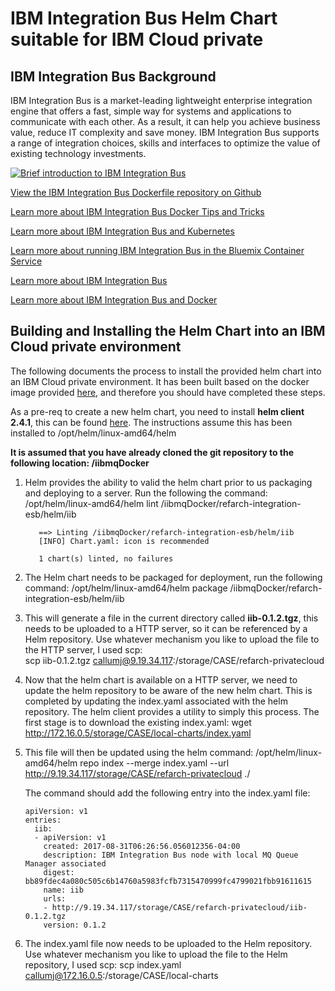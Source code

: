 # IBM Integration Bus Helm Chart suitable for IBM Cloud private

## IBM Integration Bus Background

IBM Integration Bus is a market-leading lightweight enterprise integration engine that offers a fast, simple way for systems and applications to communicate with each other. As a result, it can help you achieve business value, reduce IT complexity and save money.
IBM Integration Bus supports a range of integration choices, skills and interfaces to optimize the value of existing technology investments. 

[![Brief introduction to IBM Integration Bus](https://img.youtube.com/vi/qQvT4kJoPTM/0.jpg)](https://www.youtube.com/watch?v=qQvT4kJoPTM)

[View the IBM Integration Bus Dockerfile repository on Github](https://github.com/ot4i/iib-docker)

[Learn more about IBM Integration Bus Docker Tips and Tricks](https://developer.ibm.com/integration/blog/2017/04/04/ibm-integration-bus-docker-tips-tricks/)

[Learn more about IBM Integration Bus and Kubernetes](https://developer.ibm.com/integration/blog/2017/08/21/first-look-using-ibm-integration-bus-kubernetes/)

[Learn more about running IBM Integration Bus in the Bluemix Container Service](https://developer.ibm.com/integration/blog/2016/11/18/run-ibm-integration-bus-in-bluemix-in-3-easy-steps/)

[Learn more about IBM Integration Bus](https://www.ibm.com/support/knowledgecenter/en/SSMKHH_10.0.0/com.ibm.etools.msgbroker.helphome.doc/help_home_msgbroker.htm)

[Learn more about IBM Integration Bus and Docker](https://www.ibm.com/support/knowledgecenter/en/SSMKHH_10.0.0/com.ibm.etools.mft.doc/bz91300_.htm)

## Building and Installing the Helm Chart into an IBM Cloud private environment
The following documents the process to install the provided helm chart into 
an IBM Cloud private environment. It has been built based on the docker image
provided [here](../docker/README.md), and therefore you should have completed 
these steps.

As a pre-req to create a new helm chart, you need to install **helm client 2.4.1**, this can be found [here](https://github.com/kubernetes/helm/releases). The instructions assume this has been installed to /opt/helm/linux-amd64/helm

**It is assumed that you have already cloned the git repository to the following location: /iibmqDocker**

1. Helm provides the ability to valid the helm chart prior to us packaging and deploying to a server. Run the following the command:
   /opt/helm/linux-amd64/helm lint /iibmqDocker/refarch-integration-esb/helm/iib      
   ```
      ==> Linting /iibmqDocker/refarch-integration-esb/helm/iib
      [INFO] Chart.yaml: icon is recommended

      1 chart(s) linted, no failures
    ```

1. The Helm chart needs to be packaged for deployment, run the following command: 
   /opt/helm/linux-amd64/helm package /iibmqDocker/refarch-integration-esb/helm/iib

1. This will generate a file in the current directory called **iib-0.1.2.tgz**, this needs to be uploaded to a HTTP server, so it can be referenced by a Helm repository. Use whatever mechanism you like to upload the file to the HTTP server, I used scp:     
   scp iib-0.1.2.tgz callumj@9.19.34.117:/storage/CASE/refarch-privatecloud

1. Now that the helm chart is available on a HTTP server, we need to update the helm repository to be aware of the new helm chart. This is completed by updating the index.yaml associated with the helm repository. The helm client provides a utility to simply this process. The first stage is to download the existing index.yaml:
   wget http://172.16.0.5/storage/CASE/local-charts/index.yaml
   
1. This file will then be updated using the helm command:
   /opt/helm/linux-amd64/helm repo index --merge index.yaml --url http://9.19.34.117/storage/CASE/refarch-privatecloud ./
          
   The command should add the following entry into the index.yaml file:      
   ```
   apiVersion: v1
   entries:
     iib:
     - apiVersion: v1
       created: 2017-08-31T06:26:56.056012356-04:00
       description: IBM Integration Bus node with local MQ Queue Manager associated
       digest: bb89fdec4a080c505c6b14760a5983fcfb7315470999fc4799021fbb91611615
       name: iib
       urls:
       - http://9.19.34.117/storage/CASE/refarch-privatecloud/iib-0.1.2.tgz
       version: 0.1.2
   ```

1. The index.yaml file now needs to be uploaded to the Helm repository. Use whatever mechanism you like to upload the file to the Helm repository, I used scp:
   scp index.yaml callumj@172.16.0.5:/storage/CASE/local-charts
   
